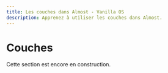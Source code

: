 ```yaml
---
title: Les couches dans Almost - Vanilla OS
description: Apprenez à utiliser les couches dans Almost.
---
```


# Couches

Cette section est encore en construction.
